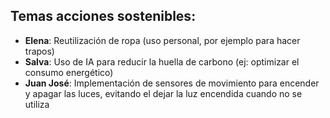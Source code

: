 ## Temas acciones sostenibles:
- **Elena**: Reutilización de ropa (uso personal, por ejemplo para hacer trapos)
- **Salva**: Uso de IA para reducir la huella de carbono (ej: optimizar el consumo energético)
- **Juan José**: Implementación de sensores de movimiento para encender y apagar las luces, evitando el dejar la luz encendida cuando no se utiliza  